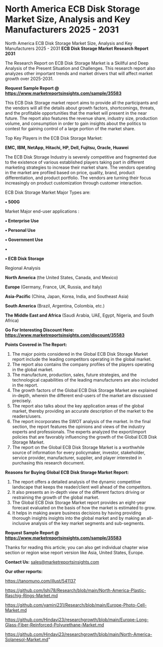 # North America ECB Disk Storage Market Size, Analysis and Key Manufacturers 2025 - 2031
North America ECB Disk Storage Market Size, Analysis and Key Manufacturers 2025 - 2031
<strong>ECB Disk Storage Market Research Report 2031</strong>

The Research Report on ECB Disk Storage Market is a Skillful and Deep Analysis of the Present Situation and Challenges. This research report also analyzes other important trends and market drivers that will affect market growth over 2025-2031.

<strong>Request Sample Report @ <a href=https://www.marketreportsinsights.com/sample/35583>https://www.marketreportsinsights.com/sample/35583</a></strong>

This ECB Disk Storage market report aims to provide all the participants and the vendors will all the details about growth factors, shortcomings, threats, and the profitable opportunities that the market will present in the near future. The report also features the revenue share, industry size, production volume, and consumption in order to gain insights about the politics to contest for gaining control of a large portion of the market share.

Top Key Players in the ECB Disk Storage Market:

<strong>EMC, IBM, NetApp, Hitachi, HP, Dell, Fujitsu, Oracle, Huawei</strong>

The ECB Disk Storage Industry is severely competitive and fragmented due to the existence of various established players taking part in different marketing strategies to increase their market share. The vendors operating in the market are profiled based on price, quality, brand, product differentiation, and product portfolio. The vendors are turning their focus increasingly on product customization through customer interaction.

ECB Disk Storage Market Major Types are:

<strong>•  500G</strong>

Market Major end-user applications :

<strong>•  Enterprise Use

•  Personal Use

•  Government Use

•  

•  ECB Disk Storage</strong>

Regional Analysis

</u><strong><b>North America</b></strong> (the United States, Canada, and Mexico)

<strong><b>Europe </b></strong>(Germany, France, UK, Russia, and Italy)

<strong><b>Asia-Pacific</b></strong> (China, Japan, Korea, India, and Southeast Asia)

<strong><b>South America</b></strong> (Brazil, Argentina, Colombia, etc.)

<strong><b>The Middle East and Africa</b></strong> (Saudi Arabia, UAE, Egypt, Nigeria, and South Africa)

<strong>Go For Interesting Discount Here: <a href=https://www.marketreportsinsights.com/discount/35583>https://www.marketreportsinsights.com/discount/35583</a></strong>

<strong>Points Covered in The Report:</strong>
<ol>
  <li>The major points considered in the Global ECB Disk Storage Market report include the leading competitors operating in the global market.</li>
  <li>The report also contains the company profiles of the players operating in the global market.</li>
  <li>The manufacture, production, sales, future strategies, and the technological capabilities of the leading manufacturers are also included in the report.</li>
  <li>The growth factors of the Global ECB Disk Storage Market are explained in-depth, wherein the different end-users of the market are discussed precisely.</li>
  <li>The report also talks about the key application areas of the global market, thereby providing an accurate description of the market to the readers/users.</li>
  <li>The report incorporates the SWOT analysis of the market. In the final section, the report features the opinions and views of the industry experts and professionals. The experts analyzed the export/import policies that are favorably influencing the growth of the Global ECB Disk Storage Market.</li>
  <li>The report on the Global ECB Disk Storage Market is a worthwhile source of information for every policymaker, investor, stakeholder, service provider, manufacturer, supplier, and player interested in purchasing this research document.</li>
</ol>
<strong>Reasons for Buying Global ECB Disk Storage Market Report:</strong>

<ol>
  <li>The report offers a detailed analysis of the dynamic competitive landscape that keeps the reader/client well ahead of the competitors.</li>
  <li>It also presents an in-depth view of the different factors driving or restraining the growth of the global market.</li>
  <li>The Global ECB Disk Storage Market report provides an eight-year forecast evaluated on the basis of how the market is estimated to grow.</li>
  <li>It helps in making aware business decisions by having providing thorough insights insights into the global market and by making an all-inclusive analysis of the key market segments and sub-segments.</li>
</ol>
<strong>Request Sample Report @ <a href=https://www.marketreportsinsights.com/sample/35583>https://www.marketreportsinsights.com/sample/35583</a></strong>


Thanks for reading this article; you can also get individual chapter wise section or region wise report version like Asia, United States, Europe.

<strong>Contact Us:</strong>
sales@marketreportsinsights.com

<strong>Our other reports:</strong>

<a href=https://tanomuno.com/illust/541137>https://tanomuno.com/illust/541137</a>

<a href=https://github.com/Ishi78/Research/blob/main/North-America-Plastic-Raschig-Rings-Market.md>https://github.com/Ishi78/Research/blob/main/North-America-Plastic-Raschig-Rings-Market.md</a>

<a href=https://github.com/yamini231/Research/blob/main/Europe-Photo-Cell-Market.md>https://github.com/yamini231/Research/blob/main/Europe-Photo-Cell-Market.md</a>

<a href=https://github.com/Hindavi23/researchgrowth/blob/main/Europe-Long-Glass-Fiber-Reinforced-Polyurethane-Market.md>https://github.com/Hindavi23/researchgrowth/blob/main/Europe-Long-Glass-Fiber-Reinforced-Polyurethane-Market.md</a>

<a href=https://github.com/Hindavi23/researchgrowth/blob/main/North-America-Solanesol-Market.md>https://github.com/Hindavi23/researchgrowth/blob/main/North-America-Solanesol-Market.md</a>"
